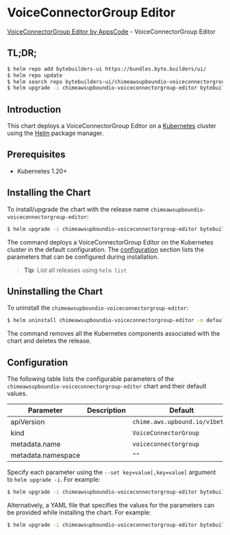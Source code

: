 # VoiceConnectorGroup Editor

[VoiceConnectorGroup Editor by AppsCode](https://byte.builders) - VoiceConnectorGroup Editor

## TL;DR;

```bash
$ helm repo add bytebuilders-ui https://bundles.byte.builders/ui/
$ helm repo update
$ helm search repo bytebuilders-ui/chimeawsupboundio-voiceconnectorgroup-editor --version=v0.4.18
$ helm upgrade -i chimeawsupboundio-voiceconnectorgroup-editor bytebuilders-ui/chimeawsupboundio-voiceconnectorgroup-editor -n default --create-namespace --version=v0.4.18
```

## Introduction

This chart deploys a VoiceConnectorGroup Editor on a [Kubernetes](http://kubernetes.io) cluster using the [Helm](https://helm.sh) package manager.

## Prerequisites

- Kubernetes 1.20+

## Installing the Chart

To install/upgrade the chart with the release name `chimeawsupboundio-voiceconnectorgroup-editor`:

```bash
$ helm upgrade -i chimeawsupboundio-voiceconnectorgroup-editor bytebuilders-ui/chimeawsupboundio-voiceconnectorgroup-editor -n default --create-namespace --version=v0.4.18
```

The command deploys a VoiceConnectorGroup Editor on the Kubernetes cluster in the default configuration. The [configuration](#configuration) section lists the parameters that can be configured during installation.

> **Tip**: List all releases using `helm list`

## Uninstalling the Chart

To uninstall the `chimeawsupboundio-voiceconnectorgroup-editor`:

```bash
$ helm uninstall chimeawsupboundio-voiceconnectorgroup-editor -n default
```

The command removes all the Kubernetes components associated with the chart and deletes the release.

## Configuration

The following table lists the configurable parameters of the `chimeawsupboundio-voiceconnectorgroup-editor` chart and their default values.

|     Parameter      | Description |                  Default                  |
|--------------------|-------------|-------------------------------------------|
| apiVersion         |             | <code>chime.aws.upbound.io/v1beta1</code> |
| kind               |             | <code>VoiceConnectorGroup</code>          |
| metadata.name      |             | <code>voiceconnectorgroup</code>          |
| metadata.namespace |             | <code>""</code>                           |


Specify each parameter using the `--set key=value[,key=value]` argument to `helm upgrade -i`. For example:

```bash
$ helm upgrade -i chimeawsupboundio-voiceconnectorgroup-editor bytebuilders-ui/chimeawsupboundio-voiceconnectorgroup-editor -n default --create-namespace --version=v0.4.18 --set apiVersion=chime.aws.upbound.io/v1beta1
```

Alternatively, a YAML file that specifies the values for the parameters can be provided while
installing the chart. For example:

```bash
$ helm upgrade -i chimeawsupboundio-voiceconnectorgroup-editor bytebuilders-ui/chimeawsupboundio-voiceconnectorgroup-editor -n default --create-namespace --version=v0.4.18 --values values.yaml
```
